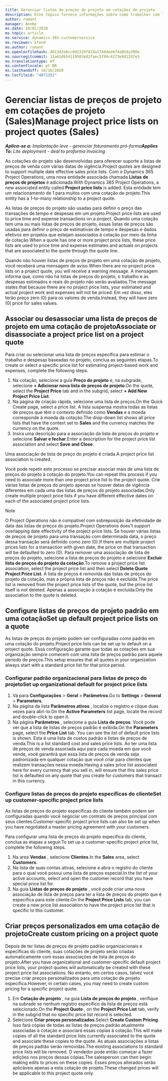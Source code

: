 ```yaml
---
title: Gerenciar listas de preços de projeto em cotações de projeto
description: Este tópico fornece informações sobre como trabalhar com listas de preço do projeto em cotações. (Sales)
author: rumant
manager: Annbe
ms.date: 10/01/2020
ms.topic: article
ms.service: dynamics-365-customerservice
ms.reviewer: kfend
ms.author: rumant
ms.openlocfilehash: 4013d2e8cc0d2329f824a17484ee6f4a054a390e
ms.sourcegitcommit: 11a61db54119503e82faec5f99c4273e8d1247e5
ms.translationtype: HT
ms.contentlocale: pt-BR
ms.lasthandoff: 10/16/2020
ms.locfileid: "4071351"
---
```

# <a name="manage-project-price-lists-on-project-quotes-sales"></a><span data-ttu-id="bff7f-104">Gerenciar listas de preços de projeto em cotações de projeto (Sales)</span><span class="sxs-lookup"><span data-stu-id="bff7f-104">Manage project price lists on project quotes (Sales)</span></span>

<span data-ttu-id="bff7f-105">_**Aplica-se a:** Implantação leve - gerenciar faturamento pró-forma_</span><span class="sxs-lookup"><span data-stu-id="bff7f-105">_**Applies To:** Lite deployment - deal to proforma invoicing_</span></span>

<span data-ttu-id="bff7f-106">As cotações do projeto são desenvolvidas para oferecer suporte a listas de preços de venda com várias datas de vigência.</span><span class="sxs-lookup"><span data-stu-id="bff7f-106">Project quotes are designed to support multiple date effective sales price lists.</span></span> <span data-ttu-id="bff7f-107">Com o Dynamics 365 Project Operations, uma nova entidade associada chamada **Listas de preços de projetos** é adicionada.</span><span class="sxs-lookup"><span data-stu-id="bff7f-107">With Dynamics 365 Project Operations, a new associated entity called **Project price lists** is added.</span></span> <span data-ttu-id="bff7f-108">Esta entidade tem um relacionamento de 1 para muitos com uma cotação de projeto.</span><span class="sxs-lookup"><span data-stu-id="bff7f-108">This entity has a 1-to-many relationship to a project quote.</span></span>

<span data-ttu-id="bff7f-109">As listas de preços do projeto são usadas para definir o preço das transações de tempo e despesas em um projeto.</span><span class="sxs-lookup"><span data-stu-id="bff7f-109">Project price lists are used to price time and expense transactions on a project.</span></span> <span data-ttu-id="bff7f-110">Quando uma cotação tem uma ou mais listas de preços de projeto, essas listas de preços são usadas para definir o preço de estimativas de tempo e despesas e dados efetivos em projetos que estejam associados à cotação por meio da linha de cotação.</span><span class="sxs-lookup"><span data-stu-id="bff7f-110">When a quote has one or more project price lists, these price lists are used to price time and expense estimates and actuals on projects that are associated to the quote through the quote line.</span></span>

<span data-ttu-id="bff7f-111">Quando não houver listas de preços de projeto em uma cotação de projeto, você receberá uma mensagem de aviso.</span><span class="sxs-lookup"><span data-stu-id="bff7f-111">When there are no project price lists on a project quote, you will receive a warning message.</span></span> <span data-ttu-id="bff7f-112">A mensagem informa que, como não há listas de preços do projeto, o trabalho e as despesas estimados e reais do projeto não serão avaliados.</span><span class="sxs-lookup"><span data-stu-id="bff7f-112">The message states that because there are no project price lists, your estimated and actual project work and expenses will not be priced.</span></span> <span data-ttu-id="bff7f-113">Em vez disso, eles terão preço zero (0) para os valores de venda.</span><span class="sxs-lookup"><span data-stu-id="bff7f-113">Instead, they will have zero (0) price for sales values.</span></span>

## <a name="associate-or-disassociate-a-project-price-list-on-a-project-quote"></a><span data-ttu-id="bff7f-114">Associar ou desassociar uma lista de preços de projeto em uma cotação de projeto</span><span class="sxs-lookup"><span data-stu-id="bff7f-114">Associate or disassociate a project price list on a project quote</span></span>

<span data-ttu-id="bff7f-115">Para criar ou selecionar uma lista de preços específica para estimar o trabalho e despesas baseadas no projeto, conclua as seguintes etapas.</span><span class="sxs-lookup"><span data-stu-id="bff7f-115">To create or select a specific price list for estimating project-based work and expenses, complete the following steps.</span></span>

1. <span data-ttu-id="bff7f-116">Na cotação, selecione a guia **Preço do projeto** e, na subgrade, selecione **+ Adicionar nova lista de preços de projeto**.</span><span class="sxs-lookup"><span data-stu-id="bff7f-116">On the quote, select the **Project Price** tab and in the subgrid, select **+ Add New Project Price List**.</span></span>
2. <span data-ttu-id="bff7f-117">Na página de criação rápida, selecione uma lista de preços.</span><span class="sxs-lookup"><span data-stu-id="bff7f-117">On the Quick Create page, select a price list.</span></span> <span data-ttu-id="bff7f-118">A lista suspensa mostra todas as listas de preços que têm o contexto definido como **Vendas** e a moeda corresponde à moeda da cotação.</span><span class="sxs-lookup"><span data-stu-id="bff7f-118">The drop-down list shows all price lists that have the context set to **Sales** and the currency matches the currency on the quote.</span></span>
4. <span data-ttu-id="bff7f-119">Insira uma descrição para a associação da lista de preços do projeto e selecione **Salvar e fechar**.</span><span class="sxs-lookup"><span data-stu-id="bff7f-119">Enter a description for the project price list association and select **Save and Close**.</span></span>

<span data-ttu-id="bff7f-120">Uma associação de lista de preço do projeto é criada.</span><span class="sxs-lookup"><span data-stu-id="bff7f-120">A project price list association is created.</span></span>

<span data-ttu-id="bff7f-121">Você pode repetir este processo se precisar associar mais de uma lista de preços do projeto à cotação do projeto.</span><span class="sxs-lookup"><span data-stu-id="bff7f-121">You can repeat this process if you need to associate more than one project price list to the project quote.</span></span> <span data-ttu-id="bff7f-122">Crie várias listas de preços do projeto apenas se houver datas de vigência diferentes em cada uma das listas de preços do projeto associadas.</span><span class="sxs-lookup"><span data-stu-id="bff7f-122">Only create multiple project price lists if you have different effective dates on each of the associated project price lists.</span></span>

> [!NOTE]
> <span data-ttu-id="bff7f-123">O Project Operations não é compatível com sobreposição da efetividade de data das listas de preços do projeto.</span><span class="sxs-lookup"><span data-stu-id="bff7f-123">Project Operations does't support overlapping date effectivity of the project price lists.</span></span> <span data-ttu-id="bff7f-124">Se houver várias listas de preços de projeto para uma transação com determinada data, o preço dessa transação será definido como zero (0).</span><span class="sxs-lookup"><span data-stu-id="bff7f-124">If there are multiple project prices lists for a transaction with given date, the price on that transaction will be defaulted to zero (0).</span></span>
<span data-ttu-id="bff7f-125">Para remover uma associação de lista de preços do projeto, selecione a lista de preços do projeto e selecione **Excluir lista de preços do projeto da cotação**.</span><span class="sxs-lookup"><span data-stu-id="bff7f-125">To remove a project price list association, select the project price list and then select **Delete Quote Project Price List**.</span></span> <span data-ttu-id="bff7f-126">A lista de preços é removida das listas de preços do projeto da cotação, mas a própria lista de preços não é excluída.</span><span class="sxs-lookup"><span data-stu-id="bff7f-126">The price list is removed from the project price lists of the quote, but the price list itself is not deleted.</span></span> <span data-ttu-id="bff7f-127">Apenas a associação à cotação é excluída.</span><span class="sxs-lookup"><span data-stu-id="bff7f-127">Only the association to the quote is deleted.</span></span>

## <a name="set-up-default-project-price-lists-on-a-quote"></a><span data-ttu-id="bff7f-128">Configure listas de preços de projeto padrão em uma cotação</span><span class="sxs-lookup"><span data-stu-id="bff7f-128">Set up default project price lists on a quote</span></span>

<span data-ttu-id="bff7f-129">As listas de preços do projeto podem ser configuradas como padrão em uma cotação do projeto.</span><span class="sxs-lookup"><span data-stu-id="bff7f-129">Project price lists can be set up to default on a project quote.</span></span> <span data-ttu-id="bff7f-130">Essa configuração garante que todas as cotações em sua organização sempre comecem com uma lista de preços padrão para aquele período de preços.</span><span class="sxs-lookup"><span data-stu-id="bff7f-130">This setup ensures that all quotes in your organization always start with a standard price list for that price period.</span></span>

### <a name="set-up-organizational-default-for-project-price-lists"></a><span data-ttu-id="bff7f-131">Configurar padrão organizacional para listas de preço do projeto</span><span class="sxs-lookup"><span data-stu-id="bff7f-131">Set up organizational default for project price lists</span></span>

1. <span data-ttu-id="bff7f-132">Vá para **Configurações** > **Geral** > **Parâmetros**.</span><span class="sxs-lookup"><span data-stu-id="bff7f-132">Go to **Settings** > **General** > **Parameters**.</span></span>
2. <span data-ttu-id="bff7f-133">Na página da lista **Parâmetros ativos** , localize o registro e clique duas vezes para abri-lo.</span><span class="sxs-lookup"><span data-stu-id="bff7f-133">On the **Active Parameters** list page, locate the record and double-click to open it.</span></span> 
3. <span data-ttu-id="bff7f-134">Na página **Parâmetros** , selecione a guia **Lista de preços**. Você pode ver que a lista de listas de preços padrão é exibida.</span><span class="sxs-lookup"><span data-stu-id="bff7f-134">On the **Parameters** page, select the **Price List** tab. You can see the list of default price lists is shown.</span></span> <span data-ttu-id="bff7f-135">Esta é uma lista de custos padrão e listas de preços de venda.</span><span class="sxs-lookup"><span data-stu-id="bff7f-135">This is a list standard cost and sales price lists.</span></span> <span data-ttu-id="bff7f-136">Ao ter uma lista de preços de venda associada aqui para cada moeda em que você vende, você garantirá que essa lista de preços de venda seja padronizada em qualquer cotação que você criar para clientes que realizem transações nessa moeda.</span><span class="sxs-lookup"><span data-stu-id="bff7f-136">Having a sales price list associated here for every currency that you sell in, will ensure that this sales price list is defaulted on any quote that you create for customers that transact in this currency.</span></span>

### <a name="set-up-customer-specific-project-price-lists"></a><span data-ttu-id="bff7f-137">Configure listas de preços do projeto específicas do cliente</span><span class="sxs-lookup"><span data-stu-id="bff7f-137">Set up customer-specific project price lists</span></span>

<span data-ttu-id="bff7f-138">As listas de preços do projeto específicas do cliente também podem ser configuradas quando você negociar um contrato de preços principal com seus clientes.</span><span class="sxs-lookup"><span data-stu-id="bff7f-138">Customer-specific project price lists can also be set up when you have negotiated a master pricing agreement with your customers.</span></span>

<span data-ttu-id="bff7f-139">Para configurar uma lista de preços do projeto específica do cliente, conclua as etapas a seguir.</span><span class="sxs-lookup"><span data-stu-id="bff7f-139">To set up a customer-specific project price list, complete the following steps.</span></span>

1. <span data-ttu-id="bff7f-140">Na area **Vendas** , selecione **Clientes**.</span><span class="sxs-lookup"><span data-stu-id="bff7f-140">In the **Sales** area, select **Customers**.</span></span>
2. <span data-ttu-id="bff7f-141">Na lista de suas contas ativas, selecione e abra o registro do cliente para o qual você possui uma lista de preços especial.</span><span class="sxs-lookup"><span data-stu-id="bff7f-141">In the list of your active accounts, select and open the customer record that you have special price list for.</span></span>
3. <span data-ttu-id="bff7f-142">Na guia **Listas de preços do projeto** , você pode criar uma nova associação de lista de preços para ter a lista de preços do projeto que é específica para este cliente.</span><span class="sxs-lookup"><span data-stu-id="bff7f-142">On the **Project Price Lists** tab, you can create a new price list association to have the project price list that is specific to this customer.</span></span>

## <a name="create-custom-pricing-on-a-project-quote"></a><span data-ttu-id="bff7f-143">Criar preços personalizados em uma cotação de projeto</span><span class="sxs-lookup"><span data-stu-id="bff7f-143">Create custom pricing on a project quote</span></span>

<span data-ttu-id="bff7f-144">Depois de ter listas de preços de projeto padrão organizacionais e específicas do cliente, suas cotações de projeto serão criadas automaticamente com essas associações de lista de preços do projeto.</span><span class="sxs-lookup"><span data-stu-id="bff7f-144">After you have organizational and customer-specific default project price lists, your project quotes will automatically be created with these project price list associations.</span></span> <span data-ttu-id="bff7f-145">No entanto, em certos casos, talvez você precise criar preços personalizados para uma cotação de projeto específica.</span><span class="sxs-lookup"><span data-stu-id="bff7f-145">However, in certain cases, you may need to create custom pricing for a specific project quote.</span></span> 

1. <span data-ttu-id="bff7f-146">Em **Cotação de projeto** , na guia **Lista de preços do projeto** , verifique na subrade se nenhum registro específico da lista de preços está selecionado.</span><span class="sxs-lookup"><span data-stu-id="bff7f-146">On the **Project Quote** , on the **Project Price List** tab, verify in the subgrid that no specific price list record is selected.</span></span>
2. <span data-ttu-id="bff7f-147">Selecione **Criar preços personalizados**.</span><span class="sxs-lookup"><span data-stu-id="bff7f-147">Select **Create Custom Pricing**.</span></span> <span data-ttu-id="bff7f-148">Isso fará cópias de todas as listas de preços padrão atualmente associadas à cotação e associará essas cópias à cotação.</span><span class="sxs-lookup"><span data-stu-id="bff7f-148">This will make copies of all the standard price lists currently associated to the quote and associate these copies to the quote.</span></span> <span data-ttu-id="bff7f-149">As atuais associações a listas de preços padrão serão removidas.</span><span class="sxs-lookup"><span data-stu-id="bff7f-149">The existing associations to standard price lists will be removed.</span></span> <span data-ttu-id="bff7f-150">O vendedor pode então começar a fazer edições nos preços dessas cópias.</span><span class="sxs-lookup"><span data-stu-id="bff7f-150">The salesperson can then begin making edits to prices on these copies.</span></span> <span data-ttu-id="bff7f-151">Esses preços alterados serão aplicáveis apenas a esta cotação de projeto.</span><span class="sxs-lookup"><span data-stu-id="bff7f-151">These changed prices will be applicable to this project quote only.</span></span>
